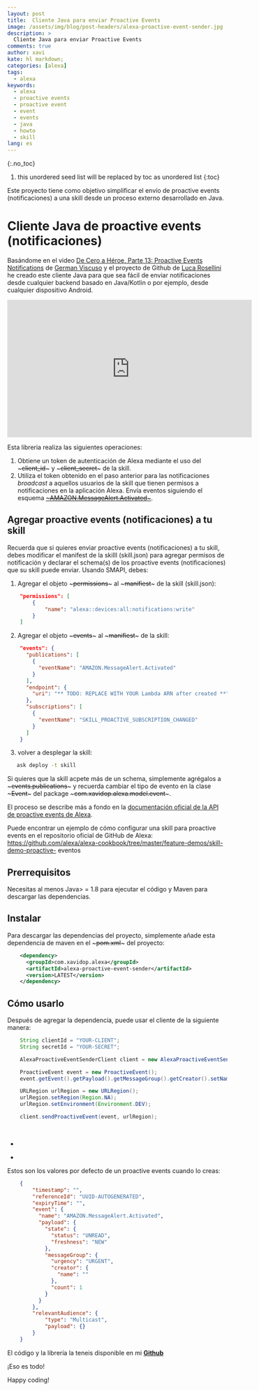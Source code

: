 ```yaml
---
layout: post
title:  Cliente Java para enviar Proactive Events
image: /assets/img/blog/post-headers/alexa-proactive-event-sender.jpg
description: >
  Cliente Java para enviar Proactive Events
comments: true
author: xavi
kate: hl markdown;
categories: [alexa]
tags:
  - alexa
keywords:
  - alexa
  - proactive events
  - proactive event
  - event
  - events
  - java
  - howto
  - skill
lang: es
---
```

{:.no_toc}
1. this unordered seed list will be replaced by toc as unordered list
{:toc}

Este proyecto tiene como objetivo simplificar el envío de proactive events (notificaciones) a una skill desde un proceso externo desarrollado en Java.

# Cliente Java de proactive events (notificaciones)

Basándome en el video [De Cero a Héroe, Parte 13: Proactive Events Notifications](https://www.youtube.com/watch?v=COnuc-LX-1Y&t=714s) de [German Viscuso](https://twitter.com/germanviscuso?s=20) y el proyecto de Github de [Luca Rosellini](https://github.com/lucarosellini/proactive-events-standalone-sender) he creado este cliente Java para que sea fácil de enviar notificaciones desde cualquier backend basado en Java/Kotlin o por ejemplo, desde cualquier dispositivo Android.

<iframe width="560" height="315" src="https://www.youtube.com/embed/COnuc-LX-1Y" frameborder="0" allow="accelerometer; autoplay; encrypted-media; gyroscope; picture-in-picture" allowfullscreen></iframe>

Esta libreria realiza las siguientes operaciones:
1. Obtiene un token de autenticación de Alexa mediante el uso del ~~~client_id~~~ y ~~~client_secret~~~ de la skill.
2. Utiliza el token obtenido en el paso anterior para las notificaciones *broadcast* a aquellos usuarios de la skill que tienen permisos a notificaciones en la aplicación Alexa. Envía eventos siguiendo el esquema [~~~AMAZON.MessageAlert.Activated~~~](https://developer.amazon.com/docs/smapi/schemas-for-proactive-events.html#message-alert).

## Agregar proactive events (notificaciones) a tu skill

Recuerda que si quieres enviar proactive events (notificaciones) a tu skill, debes modificar el manifest de la skilll (skill.json) para agregar permisos de notificación y declarar el schema(s) de los proactive events (notificaciones) que su skill puede enviar. Usando SMAPI, debes:

1. Agregar el objeto ~~~permissions~~~ al ~~~manifiest~~~ de la skill (skill.json):


~~~json
    "permissions": [
        {
            "name": "alexa::devices:all:notifications:write"
        }
    ]
~~~

2. Agregar el objeto ~~~events~~~ al ~~~manifiest~~~ de la skill:


~~~json
    "events": {
      "publications": [
        {
          "eventName": "AMAZON.MessageAlert.Activated"
        }
      ],
      "endpoint": {
        "uri": "** TODO: REPLACE WITH YOUR Lambda ARN after created **"
      },
      "subscriptions": [
        {
          "eventName": "SKILL_PROACTIVE_SUBSCRIPTION_CHANGED"
        }
      ]
    }
~~~

3. volver a desplegar la skill:


~~~bash
   ask deploy -t skill
~~~

Si quieres que la skill acpete más de un schema, simplemente agrégalos a ~~~events.publications~~~  y recuerda cambiar el tipo de evento en la clase ~~~Event~~~ del package ~~~com.xavidop.alexa.model.event~~~.

El proceso se describe más a fondo en la [documentación oficial de la API de proactive events de Alexa](https://developer.amazon.com/docs/smapi/proactive-events-api.html#onboard-smapi).

Puede encontrar un ejemplo de cómo configurar una skill para proactive events en el repositorio oficial de GitHub de Alexa: https://github.com/alexa/alexa-cookbook/tree/master/feature-demos/skill-demo-proactive- eventos

## Prerrequisitos

Necesitas al menos Java> = 1.8 para ejecutar el código y Maven para descargar las dependencias.


## Instalar

Para descargar las dependencias del proyecto, simplemente añade esta dependencia de maven en el ~~~pom.xml~~~ del proyecto:

~~~xml
    <dependency>
      <groupId>com.xavidop.alexa</groupId>
      <artifactId>alexa-proactive-event-sender</artifactId>
      <version>LATEST</version>
    </dependency>
~~~

## Cómo usarlo

Después de agregar la dependencia, puede usar el cliente de la siguiente manera:

~~~java
    String clientId = "YOUR-CLIENT";
    String secretId = "YOUR-SECRET";

    AlexaProactiveEventSenderClient client = new AlexaProactiveEventSenderClient(clientId, secretId);

    ProactiveEvent event = new ProactiveEvent();
    event.getEvent().getPayload().getMessageGroup().getCreator().setName("Test");

    URLRegion urlRegion = new URLRegion();
    urlRegion.setRegion(Region.NA);
    urlRegion.setEnvironment(Environment.DEV);

    client.sendProactiveEvent(event, urlRegion);
~~~
    
* ~~~Environment~~~: los proactive events se puede enviar a los endpoints de las skills en estado ~~~live~~~ o ~~~development~~~. Los valores permitidos son ~~~ DEV~~~ y ~~~PRO~~~.
* ~~~Región ~~~: identifica la región del endpoint de Alexa que se utilizará para enviar proactive events. Los valores permitidos son ~~~EU~~~ (Europa), ~~~NA~~~ (Norteamérica) y ~~~FE~~~ (Oriente). ** Recuerda **: si sus usuarios estan en NA y está enviando proactive events a través del endpoint de la UE, los usuarios ubicados en NA no recibirán ninguna notificación.

Estos son los valores por defecto de un proactive events cuando lo creas:

~~~json
    {
        "timestamp": "",
        "referenceId": "UUID-AUTOGENERATED",
        "expiryTime": "",
        "event": {
          "name": "AMAZON.MessageAlert.Activated",
          "payload": {
            "state": {
              "status": "UNREAD",
              "freshness": "NEW"
            },
            "messageGroup": {
              "urgency": "URGENT",
              "creator": {
                "name": ""
              },
              "count": 1
            }
          }
        },
        "relevantAudience": {
            "type": "Multicast",
            "payload": {}
        }
    }
~~~

El código y la librería la teneis disponible en mi [**Github**](https://github.com/xavidop/alexa-proactive-event-sender)

¡Eso es todo!

Happy coding!